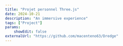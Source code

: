 ```yaml
---
title: "Projet personnel Three.js"
date: 2024-10-21
description: "An immersive experience"
tags: ["Project"]
params:
    showEdit: false
externalUrl: "https://github.com/macenteno63/Dredge"
---
```

